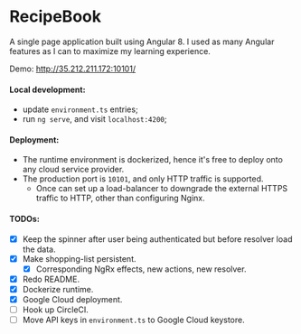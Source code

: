 # RecipeBook
A single page application built using Angular 8. 
I used as many Angular features as I can to maximize my learning experience.

Demo: http://35.212.211.172:10101/

#### Local development:
- update ```environment.ts``` entries;
- run ```ng serve```, and visit ```localhost:4200```;

#### Deployment:
- The runtime environment is dockerized, hence it's free to deploy onto any cloud service provider.
- The production port is `10101`, and only HTTP traffic is supported.
  - Once can set up a load-balancer to downgrade the external HTTPS traffic to HTTP, other than
    configuring Nginx. 

#### TODOs:
- [x] Keep the spinner after user being authenticated but before resolver load the data.
- [x] Make shopping-list persistent.
  - [x] Corresponding NgRx effects, new actions, new resolver.
- [x] Redo README.
- [x] Dockerize runtime.
- [x] Google Cloud deployment.
- [ ] Hook up CircleCI.
- [ ] Move API keys in ```environment.ts``` to Google Cloud keystore.
